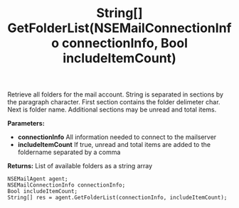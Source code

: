 ﻿---
uid: crmscript_ref_NSEMailAgent_GetFolderList
title: String[] GetFolderList(NSEMailConnectionInfo connectionInfo, Bool includeItemCount)
intellisense: NSEMailAgent.GetFolderList
keywords: NSEMailAgent, GetFolderList
so.topic: reference
---

Retrieve all folders for the mail account. String is separated in sections by the paragraph character.  First section contains the folder delimeter char. Next is folder name. Additional sections may be unread and total items.

**Parameters:**
 - **connectionInfo** All information needed to connect to the mailserver
 - **includeItemCount** If true, unread and total items are added to the foldername separated by a comma

**Returns:** List of available folders as a string array

```crmscript
NSEMailAgent agent;
NSEMailConnectionInfo connectionInfo;
Bool includeItemCount;
String[] res = agent.GetFolderList(connectionInfo, includeItemCount);
```


